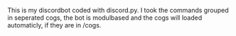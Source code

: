 This is my discordbot coded with discord.py. I took the commands grouped in seperated cogs, the bot is modulbased and the cogs will loaded automaticly, if they are in /cogs.
